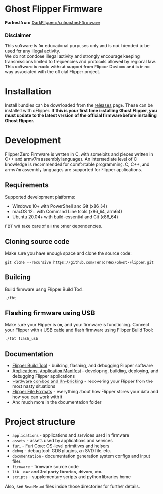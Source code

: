 # Ghost Flipper Firmware

**Forked from** [DarkFlippers/unleashed-firmware](https://github.com/DarkFlippers/unleashed-firmware)

### Disclaimer

This software is for educational purposes only and is not intended to be used for any illegal activity. <br> We do not condone illegal activity and strongly encourage keeping transmissions limited to frequencies and protocols allowed by regional law. <br> This software is made without support from Flipper Devices and is in no way associated with the official Flipper project. 

# Installation

Install bundles can be downloaded from the [releases](https://github.com/TensorHex/Ghost-Flipper/releases) page. These can be installed with qFlipper. **If this is your first time installing Ghost Flipper, you must update to the latest version of the official firmware before installing Ghost Flipper.**

# Development

Flipper Zero Firmware is written in C, with some bits and pieces written in C++ and armv7m assembly languages. An intermediate level of C knowledge is recommended for comfortable programming. C, C++, and armv7m assembly languages are supported for Flipper applications.

## Requirements

Supported development platforms:

- Windows 10+ with PowerShell and Git (x86_64)
- macOS 12+ with Command Line tools (x86_64, arm64)
- Ubuntu 20.04+ with build-essential and Git (x86_64)

FBT will take care of all the other dependencies.

## Cloning source code

Make sure you have enough space and clone the source code:

```shell
git clone --recursive https://github.com/TensorHex/Ghost-Flipper.git
```

## Building

Build firmware using Flipper Build Tool:

```shell
./fbt
```

## Flashing firmware using USB

Make sure your Flipper is on, and your firmware is functioning. Connect your Flipper with a USB cable and flash firmware using Flipper Build Tool:

```shell
./fbt flash_usb
```

## Documentation

- [Flipper Build Tool](/documentation/fbt.md) - building, flashing, and debugging Flipper software
- [Applications](/documentation/AppsOnSDCard.md), [Application Manifest](/documentation/AppManifests.md) - developing, building, deploying, and debugging Flipper applications
- [Hardware combos and Un-bricking](/documentation/KeyCombo.md) - recovering your Flipper from the most nasty situations
- [Flipper File Formats](/documentation/file_formats) - everything about how Flipper stores your data and how you can work with it
- And much more in the [documentation](/documentation) folder

# Project structure

- `applications`    - applications and services used in firmware
- `assets`          - assets used by applications and services
- `furi`            - Furi Core: OS-level primitives and helpers
- `debug`           - debug tool: GDB plugins, an SVD file, etc.
- `documentation`   - documentation generation system configs and input files
- `firmware`        - firmware source code
- `lib`             - our and 3rd party libraries, drivers, etc.
- `scripts`         - supplementary scripts and python libraries home

Also, see `ReadMe.md` files inside those directories for further details.

